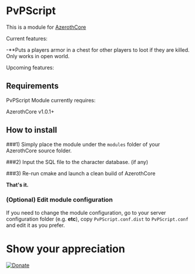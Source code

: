 # PvPScript

This is a module for [AzerothCore](http://www.azerothcore.org)

Current features:

-**Puts a players armor in a chest for other players to loot if they are killed. Only works in open world.

Upcoming features:


## Requirements

PvPScript Module currently requires:

AzerothCore v1.0.1+

## How to install

###1) Simply place the module under the `modules` folder of your AzerothCore source folder.

###2) Input the SQL file to the character database. (if any)

###3) Re-run cmake and launch a clean build of AzerothCore

**That's it.**

### (Optional) Edit module configuration

If you need to change the module configuration, go to your server configuration folder (e.g. **etc**), copy `PvPScript.conf.dist` to `PvPScript.conf` and edit it as you prefer.

# Show your appreciation
[![Donate](https://img.shields.io/badge/Donate-PayPal-green.svg)](https://www.paypal.com/cgi-bin/webscr?cmd=_s-xclick&hosted_button_id=SBJFTAJKUNEXC)
